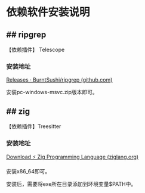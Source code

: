 # 依赖软件安装说明

## ## ripgrep

【依赖插件】 Telescope

### 安装地址

[Releases · BurntSushi/ripgrep (github.com)](https://github.com/BurntSushi/ripgrep/releases)

安装pc-windows-msvc.zip版本即可。

## ## zig

【依赖插件】Treesitter

### 安装地址

[Download ⚡ Zig Programming Language (ziglang.org)](https://ziglang.org/download/)

安装x86_64即可。

安装后，需要将exe所在目录添加到环境变量$PATH中。
